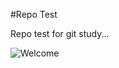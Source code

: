 #Repo Test

Repo test for git study...

![Welcome](https://external-content.duckduckgo.com/iu/?u=https%3A%2F%2Fi.etsystatic.com%2F15795124%2Fr%2Fil%2F2c7606%2F1403280438%2Fil_570xN.1403280438_6ydv.jpg&f=1&nofb=1)
